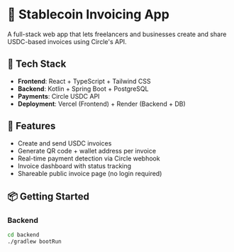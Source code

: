 # 💸 Stablecoin Invoicing App

A full-stack web app that lets freelancers and businesses create and share USDC-based invoices using Circle's API.

## 🔧 Tech Stack

- **Frontend**: React + TypeScript + Tailwind CSS
- **Backend**: Kotlin + Spring Boot + PostgreSQL
- **Payments**: Circle USDC API
- **Deployment**: Vercel (Frontend) + Render (Backend + DB)

## 🚀 Features

- Create and send USDC invoices
- Generate QR code + wallet address per invoice
- Real-time payment detection via Circle webhook
- Invoice dashboard with status tracking
- Shareable public invoice page (no login required)

## 📦 Getting Started

### Backend
```bash
cd backend
./gradlew bootRun





